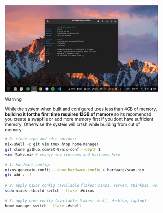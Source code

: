 ![image](ss.png)

> [!WARNING]
> While the system when built and configured uses less than 4GB of memory, **building it for the first time requires 12GB of memory** so its recomended you create a swapfile or add more memory first if you dont have sufficient memory. Otherwise the system will crash while building from out of memory.

```sh
# 0. clone repo and edit options:
nix-shell -p git vim tmux htop home-manager
git clone github.com/SX-9/nix-conf --depth 1
vim flake.nix # change the username and hostname here

# 1. hardware config:
nixos-generate-config --show-hardware-config > hardware/scan.nix
git add . -f

# 2. apply nixos config (available flakes: nixos, server, thinkpad, wsl)
sudo nixos-rebuild switch --flake .#nixos

# 3. apply home config (available flakes: shell, desktop, laptop)
home-manager switch --flake .#shell
```
